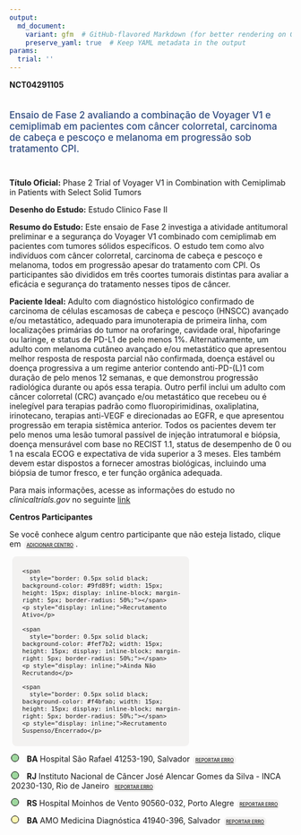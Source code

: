 ```yaml
---
output: 
  md_document:
    variant: gfm  # GitHub-flavored Markdown (for better rendering on GitHub)
    preserve_yaml: true  # Keep YAML metadata in the output
params:
  trial: ''
---
```


<script async src="https://scripts.simpleanalyticscdn.com/latest.js"></script>

**NCT04291105**

<div style="padding: 5px 5px 5px 0px; font-size: 1.20em; font-weight: 500; color: #2E4A7F; text-align: left; margin-bottom: 20px">

Ensaio de Fase 2 avaliando a combinação de Voyager V1 e cemiplimab em
pacientes com câncer colorretal, carcinoma de cabeça e pescoço e
melanoma em progressão sob tratamento CPI.

</div>

**Título Oficial:** Phase 2 Trial of Voyager V1 in Combination with
Cemiplimab in Patients with Select Solid Tumors

**Desenho do Estudo:** Estudo Clinico Fase II

**Resumo do Estudo:** Este ensaio de Fase 2 investiga a atividade
antitumoral preliminar e a segurança do Voyager V1 combinado com
cemiplimab em pacientes com tumores sólidos específicos. O estudo tem
como alvo indivíduos com câncer colorretal, carcinoma de cabeça e
pescoço e melanoma, todos em progressão apesar do tratamento com CPI. Os
participantes são divididos em três coortes tumorais distintas para
avaliar a eficácia e segurança do tratamento nesses tipos de câncer.

**Paciente Ideal:** Adulto com diagnóstico histológico confirmado de
carcinoma de células escamosas de cabeça e pescoço (HNSCC) avançado e/ou
metastático, adequado para imunoterapia de primeira linha, com
localizações primárias do tumor na orofaringe, cavidade oral,
hipofaringe ou laringe, e status de PD-L1 de pelo menos 1%.
Alternativamente, um adulto com melanoma cutâneo avançado e/ou
metastático que apresentou melhor resposta de resposta parcial não
confirmada, doença estável ou doença progressiva a um regime anterior
contendo anti-PD-(L)1 com duração de pelo menos 12 semanas, e que
demonstrou progressão radiológica durante ou após essa terapia. Outro
perfil inclui um adulto com câncer colorretal (CRC) avançado e/ou
metastático que recebeu ou é inelegível para terapias padrão como
fluoropirimidinas, oxaliplatina, irinotecano, terapias anti-VEGF e
direcionadas ao EGFR, e que apresentou progressão em terapia sistêmica
anterior. Todos os pacientes devem ter pelo menos uma lesão tumoral
passível de injeção intratumoral e biópsia, doença mensurável com base
no RECIST 1.1, status de desempenho de 0 ou 1 na escala ECOG e
expectativa de vida superior a 3 meses. Eles também devem estar
dispostos a fornecer amostras biológicas, incluindo uma biópsia de tumor
fresco, e ter função orgânica adequada.

Para mais informações, acesse as informações do estudo no
*clinicaltrials.gov* no seguinte
[link](https://clinicaltrials.gov/ct2/show/NCT04291105)

**Centros Participantes**

Se você conhece algum centro participante que não esteja listado, clique
em
<span style="color: #2E4A7F; margin-left: 2px; padding: 4px; background-color: #f3f2f1; border-radius: 8px; font-weight: 500; font-size: 0.6em"><a
href="https://cancertrialsbr.shinyapps.io/formsapp?study_nct_id=NCT04291105&amp;location_id=N%2FA&amp;location_full_name=N%2FA&amp;form_type=Adicionar%20Centro"
target="_blank">ADICIONAR CENTRO</a></span>.

<div style="margin-bottom: 8px; margin-left: 5px; padding: 8px; max-width: 300px; background-color: #f3f2f1; border-radius: 8px; font-size: 0.9em">

<div style="margin-left: 10px;">

    <span 
      style="border: 0.5px solid black; background-color: #9fd89f; width: 15px; height: 15px; display: inline-block; margin-right: 5px; border-radius: 50%;"></span>
    <p style="display: inline;">Recrutamento Ativo</p>

</div>

<div style="margin-left: 10px;">

    <span 
      style="border: 0.5px solid black; background-color: #fef7b2; width: 15px; height: 15px; display: inline-block; margin-right: 5px; border-radius: 50%;"></span>
    <p style="display: inline;">Ainda Não Recrutando</p>

</div>

<div style="margin-left: 10px;">

    <span 
      style="border: 0.5px solid black; background-color: #f4bfab; width: 15px; height: 15px; display: inline-block; margin-right: 5px; border-radius: 50%;"></span>
    <p style="display: inline;">Recrutamento Suspenso/Encerrado</p>

</div>

</div>

<div style="margin: 3px;">

<span style="border: 0.5px solid black; display: inline-block; width: 12px; height: 12px; border-radius: 50%; margin-right: 10px; padding-bottom: 0px; background-color: #9fd89f;"></span>
<b>BA</b> Hospital São Rafael 41253-190, Salvador
<span style="color: #2E4A7F; margin-left: 2px; padding: 4px; background-color: #f3f2f1; border-radius: 8px; font-weight: 500; font-size: 0.6em"><a
href="https://cancertrialsbr.shinyapps.io/formsapp?study_nct_id=NCT04291105&amp;location_id=HOSPITALSAORAFAELSALVADORBR41253190BRAZIL&amp;location_full_name=Hospital%20S%C3%A3o%20Rafael%2C%2041253-190%2C%20Salvador&amp;form_type=Reportar%20Erro"
target="_blank">REPORTAR ERRO</a></span>

</div>

<div style="margin: 3px;">

<span style="border: 0.5px solid black; display: inline-block; width: 12px; height: 12px; border-radius: 50%; margin-right: 10px; padding-bottom: 0px; background-color: #9fd89f;"></span>
<b>RJ</b> Instituto Nacional de Câncer José Alencar Gomes da Silva -
INCA 20230-130, Rio de Janeiro
<span style="color: #2E4A7F; margin-left: 2px; padding: 4px; background-color: #f3f2f1; border-radius: 8px; font-weight: 500; font-size: 0.6em"><a
href="https://cancertrialsbr.shinyapps.io/formsapp?study_nct_id=NCT04291105&amp;location_id=INCARIODEJANEIRORJ20231050BRAZIL&amp;location_full_name=Instituto%20Nacional%20de%20C%C3%A2ncer%20Jos%C3%A9%20Alencar%20Gomes%20da%20Silva%20-%20INCA%2C%2020230-130%2C%20Rio%20de%20Janeiro&amp;form_type=Reportar%20Erro"
target="_blank">REPORTAR ERRO</a></span>

</div>

<div style="margin: 3px;">

<span style="border: 0.5px solid black; display: inline-block; width: 12px; height: 12px; border-radius: 50%; margin-right: 10px; padding-bottom: 0px; background-color: #9fd89f;"></span>
<b>RS</b> Hospital Moinhos de Vento 90560-032, Porto Alegre
<span style="color: #2E4A7F; margin-left: 2px; padding: 4px; background-color: #f3f2f1; border-radius: 8px; font-weight: 500; font-size: 0.6em"><a
href="https://cancertrialsbr.shinyapps.io/formsapp?study_nct_id=NCT04291105&amp;location_id=HOSPITALMOINHOSDEVENTOPORTOALEGRERS90035000BRAZIL&amp;location_full_name=Hospital%20Moinhos%20de%20Vento%2C%2090560-032%2C%20Porto%20Alegre&amp;form_type=Reportar%20Erro"
target="_blank">REPORTAR ERRO</a></span>

</div>

<div style="margin: 3px;">

<span style="border: 0.5px solid black; display: inline-block; width: 12px; height: 12px; border-radius: 50%; margin-right: 10px; padding-bottom: 0px; background-color: #fef7b2;"></span>
<b>BA</b> AMO Medicina Diagnóstica 41940-396, Salvador
<span style="color: #2E4A7F; margin-left: 2px; padding: 4px; background-color: #f3f2f1; border-radius: 8px; font-weight: 500; font-size: 0.6em"><a
href="https://cancertrialsbr.shinyapps.io/formsapp?study_nct_id=NCT04291105&amp;location_id=HOSPITALDEAMORDEBARRETOSBARRETOSSP14784400BRAZIL&amp;location_full_name=AMO%20Medicina%20Diagn%C3%B3stica%2C%2041940-396%2C%20Salvador&amp;form_type=Reportar%20Erro"
target="_blank">REPORTAR ERRO</a></span>

</div>
